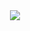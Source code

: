 <div align="center">
<a href="https://github.com/WhoIsJayD" >
<img src="https://c.tenor.com/5mz52kzlg6IAAAAi/bloodbros-search.gif" />  
	</a>
</div>
